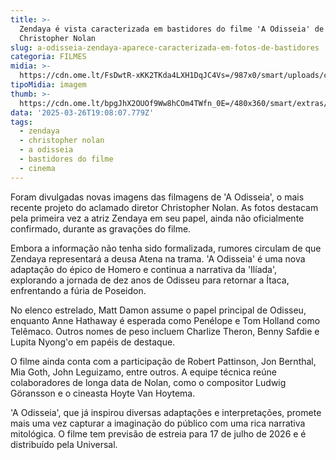 ```yaml
---
title: >-
  Zendaya é vista caracterizada em bastidores do filme 'A Odisseia' de
  Christopher Nolan
slug: a-odisseia-zendaya-aparece-caracterizada-em-fotos-de-bastidores
categoria: FILMES
midia: >-
  https://cdn.ome.lt/FsDwtR-xKK2TKda4LXH1DqJC4Vs=/987x0/smart/uploads/conteudo/fotos/zendaya_o9t4Ble.jpg
tipoMidia: imagem
thumb: >-
  https://cdn.ome.lt/bpgJhX2OUOf9Ww8hCOm4TWfn_0E=/480x360/smart/extras/conteudos/Captura_de_tela_2025-03-26_151518.png
data: '2025-03-26T19:08:07.779Z'
tags:
  - zendaya
  - christopher nolan
  - a odisseia
  - bastidores do filme
  - cinema
---
```


Foram divulgadas novas imagens das filmagens de 'A Odisseia', o mais recente projeto do aclamado diretor Christopher Nolan. As fotos destacam pela primeira vez a atriz Zendaya em seu papel, ainda não oficialmente confirmado, durante as gravações do filme.

Embora a informação não tenha sido formalizada, rumores circulam de que Zendaya representará a deusa Atena na trama. 'A Odisseia' é uma nova adaptação do épico de Homero e continua a narrativa da 'Ilíada', explorando a jornada de dez anos de Odisseu para retornar a Ítaca, enfrentando a fúria de Poseidon.

No elenco estrelado, Matt Damon assume o papel principal de Odisseu, enquanto Anne Hathaway é esperada como Penélope e Tom Holland como Telêmaco. Outros nomes de peso incluem Charlize Theron, Benny Safdie e Lupita Nyong'o em papéis de destaque.

O filme ainda conta com a participação de Robert Pattinson, Jon Bernthal, Mia Goth, John Leguizamo, entre outros. A equipe técnica reúne colaboradores de longa data de Nolan, como o compositor Ludwig Göransson e o cineasta Hoyte Van Hoytema.

'A Odisseia', que já inspirou diversas adaptações e interpretações, promete mais uma vez capturar a imaginação do público com uma rica narrativa mitológica. O filme tem previsão de estreia para 17 de julho de 2026 e é distribuído pela Universal.
